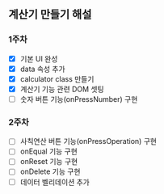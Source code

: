 ## 계산기 만들기 해설

### 1주차

- [x] 기본 UI 완성
- [x] data 속성 추가
- [x] calculator class 만들기
- [x] 계산기 기능 관련 DOM 셋팅
- [ ] 숫자 버튼 기능(onPressNumber) 구현

### 2주차

- [ ] 사칙연산 버튼 기능(onPressOperation) 구현
- [ ] onEqual 기능 구현
- [ ] onReset 기능 구현
- [ ] onDelete 기능 구현
- [ ] 데이터 벨리데이션 추가

